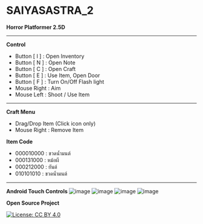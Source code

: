 # SAIYASASTRA_2
**Horror Platformer 2.5D**

--------------------------
**Control**
- Button [ I ] : Open Inventory 
- Button [ N ] : Open Note
- Button [ C ] : Open Craft
- Button [ E ] : Use Item, Open Door
- Button [ F ] : Turn On/Off Flash light
- Mouse Right : Aim
- Mouse Left : Shoot / Use Item
--------------------------------------------
**Craft Menu**
- Drag/Drop Item (Click icon only)
- Mouse Right : Remove Item

**Item Code**
- 000010000 : ขวดน้ำมนต์
- 000131000 : หม้อผี
- 000212000 : ยันต์
- 010101010 : ขวดน้ำมนต์

--------------------------------------------
**Android Touch Controls**
![image](https://user-images.githubusercontent.com/31787868/229347511-19458a20-bbb9-4858-ae42-d36fb240cd73.png)
![image](https://user-images.githubusercontent.com/31787868/229347514-ea448140-9d0b-4bf5-af00-4098a03577b4.png)
![image](https://user-images.githubusercontent.com/31787868/229347519-8efcd8a1-9a0b-4639-b3fd-cf1f417c0287.png)
![image](https://user-images.githubusercontent.com/31787868/229347482-7e13e8ad-d5d5-42bd-936d-c914809d8991.png)

**Open Source Project**

[![License: CC BY 4.0](https://licensebuttons.net/l/by/4.0/80x15.png)](http://creativecommons.org/licenses/by/4.0/)
